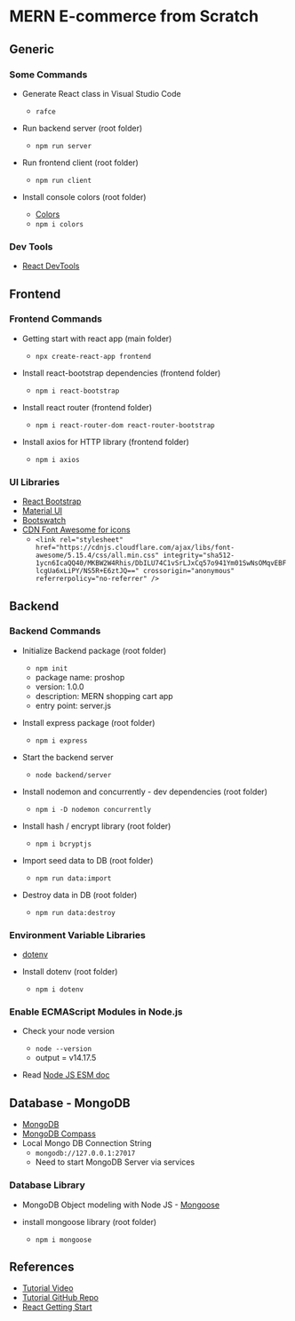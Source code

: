 # MERN E-commerce from Scratch

## Generic

### Some Commands

- Generate React class in Visual Studio Code

  - `rafce`

- Run backend server (root folder)

  - `npm run server`

- Run frontend client (root folder)

  - `npm run client`

- Install console colors (root folder)
  - [Colors](https://www.npmjs.com/package/color)
  - `npm i colors`

### Dev Tools

- [React DevTools](https://www.google.com/search?q=raeact+dev+tools&oq=raeact+dev+tools&aqs=chrome..69i57j0i13l9.3024j0j7&sourceid=chrome&ie=UTF-8)

## Frontend

### Frontend Commands

- Getting start with react app (main folder)

  - `npx create-react-app frontend`

- Install react-bootstrap dependencies (frontend folder)

  - `npm i react-bootstrap`

- Install react router (frontend folder)

  - `npm i react-router-dom react-router-bootstrap`

- Install axios for HTTP library (frontend folder)
  - `npm i axios`

### UI Libraries

- [React Bootstrap](https://react-bootstrap.github.io/)
- [Material UI](https://material-ui.com/)
- [Bootswatch](https://bootswatch.com/)
- [CDN Font Awesome for icons](https://cdnjs.com/)
  - `<link rel="stylesheet" href="https://cdnjs.cloudflare.com/ajax/libs/font-awesome/5.15.4/css/all.min.css" integrity="sha512-1ycn6IcaQQ40/MKBW2W4Rhis/DbILU74C1vSrLJxCq57o941Ym01SwNsOMqvEBFlcgUa6xLiPY/NS5R+E6ztJQ==" crossorigin="anonymous" referrerpolicy="no-referrer" />`

## Backend

### Backend Commands

- Initialize Backend package (root folder)

  - `npm init`
  - package name: proshop
  - version: 1.0.0
  - description: MERN shopping cart app
  - entry point: server.js

- Install express package (root folder)

  - `npm i express`

- Start the backend server

  - `node backend/server`

- Install nodemon and concurrently - dev dependencies (root folder)

  - `npm i -D nodemon concurrently`

- Install hash / encrypt library (root folder)

  - `npm i bcryptjs`

- Import seed data to DB (root folder)

  - `npm run data:import`

- Destroy data in DB (root folder)
  - `npm run data:destroy`

### Environment Variable Libraries

- [dotenv](https://www.npmjs.com/package/dotenv)

- Install dotenv (root folder)
  - `npm i dotenv`

### Enable ECMAScript Modules in Node.js

- Check your node version

  - `node --version`
  - output = v14.17.5

- Read [Node JS ESM doc](https://nodejs.org/api/esm.html)

## Database - MongoDB

- [MongoDB](https://www.mongodb.com/)
- [MongoDB Compass](https://www.mongodb.com/try/download/compass)
- Local Mongo DB Connection String
  - `mongodb://127.0.0.1:27017`
  - Need to start MongoDB Server via services

### Database Library

- MongoDB Object modeling with Node JS - [Mongoose](https://mongoosejs.com/)

- install mongoose library (root folder)
  - `npm i mongoose`

## References

- [Tutorial Video](https://learning.oreilly.com/videos/mern-e-commerce-from/9781801077545/9781801077545-video2_1/)
- [Tutorial GitHub Repo](https://github.com/bradtraversy/proshop_mern)
- [React Getting Start](https://reactjs.org/docs/getting-started.html)
